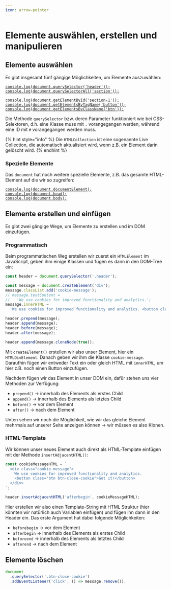 ```yaml
---
icon: arrow-pointer
---
```


# Elemente auswählen, erstellen und manipulieren

## Elemente auswählen

Es gibt insgesamt fünf gängige Möglichkeiten, um Elemente auszuwählen:

<pre class="language-javascript"><code class="lang-javascript"><a data-footnote-ref href="#user-content-fn-1">console.log(document.querySelector('header'));</a>
<a data-footnote-ref href="#user-content-fn-2">console.log(document.querySelectorAll('section'));</a>

<a data-footnote-ref href="#user-content-fn-3">console.log(document.getElementById('section-1'));</a>
<a data-footnote-ref href="#user-content-fn-4">console.log(document.getElementsByTagName('button'));</a>
<a data-footnote-ref href="#user-content-fn-5">console.log(document.getElementsByClassName('btn'));</a>
</code></pre>

Die Methode `querySelector` bzw. deren Parameter funktioniert wie bei CSS-Selektoren, d.h. eine Klasse muss mit `.` vorangegangen werden, während eine ID mit `#` vorangegangen werden muss.

{% hint style="info" %}
Die `HTMLCollection` ist eine sogenannte Live Collection, die automatisch aktualisiert wird, wenn z.B. ein Element darin gelöscht wird.
{% endhint %}

### Spezielle Elemente

Das `document` hat noch weitere spezielle Elemente, z.B. das gesamte HTML-Element auf die wir so zugreifen:

<pre class="language-javascript"><code class="lang-javascript"><a data-footnote-ref href="#user-content-fn-6">console.log(document.documentElement);</a>
<a data-footnote-ref href="#user-content-fn-7">console.log(document.head);</a>
<a data-footnote-ref href="#user-content-fn-8">console.log(document.body);</a>
</code></pre>

## Elemente erstellen und einfügen

Es gibt zwei gängige Wege, um Elemente zu erstellen und im DOM einzufügen.

### Programmatisch

Beim programmatischen Weg erstellen wir zuerst ein `HTMLElement` im JavaScript, geben ihm einige Klassen und fügen es dann in den DOM-Tree ein:

```javascript
const header = document.querySelector('.header');

const message = document.createElement('div');
message.classList.add('cookie-message');
// message.textContent =
//   'We use cookies for improved functionality and analytics.';
message.innerHTML =
  'We use cookies for improved functionality and analytics. <button class="btn btn-close-cookie">Got it!</button>';

header.prepend(message);
header.append(message);
header.before(message);
header.after(message);

header.append(message.cloneNode(true));
```

Mit `createElement()` erstellen wir also unser Element, hier ein `HTMLDivElement`. Danach geben wir ihm die Klasse `cookie-message`. Daraufhin fügen wir entweder Text ein oder gleich HTML mit `innerHTML`, um hier z.B. noch einen Button einzufügen.

Nachdem fügen wir das Element in unser DOM ein, dafür stehen uns vier Methoden zur Verfügung:

* `prepend()` → innerhalb des Elements als erstes Child
* `append()` → innerhalb des Elements als letztes Child
* `before()` → vor dem Element
* `after()` → nach dem Element

Unten sehen wir noch die Möglichkeit, wie wir das gleiche Element mehrmals auf unserer Seite anzeigen können → wir müssen es also Klonen.

### HTML-Template

Wir können unser neues Element auch direkt als HTML-Template einfügen mit der Methode `insertAdjacentHTML()`:

```javascript
const cookieMessageHTML = `
  <div class="cookie-message">
    We use cookies for improved functionality and analytics.
    <button class="btn btn-close-cookie">Got it!</button>
  </div>
`;

header.insertAdjacentHTML('afterbegin', cookieMessageHTML);
```

Hier erstellen wir also einen Template-String mit HTML Struktur (hier könnten wir natürlich auch Variablen einfügen) und fügen ihn dann in den Header ein. Das erste Argument hat dabei folgende Möglichkeiten:

* `beforebegin` → vor dem Element
* `afterbegin` → innerhalb des Elements als erstes Child
* `beforeend` → innerhalb des Elements als letztes Child
* `afterend` → nach dem Element

## Elemente löschen

```javascript
document
  .querySelector('.btn-close-cookie')
  .addEventListener('click', () => message.remove());
```

[^1]: `<header>...</header>`

[^2]: `NodeList(4)[...]`

[^3]: `<section id="section-1" class="section">...</section>`

[^4]: `HTMLCollection(9)[...]` -> Live Collection

[^5]: `HTMLCollection(9)[...]` -> Live Collection

[^6]: \<html>...\</html>

[^7]: \<head>...\</head>

[^8]: \<body>...\</body>

